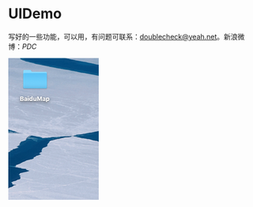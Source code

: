 # UIDemo
写好的一些功能，可以用，有问题可联系：doublecheck@yeah.net。新浪微博：_PDC_

![image](https://github.com/doubleckeck/UIDemo/blob/master/image/1.png)